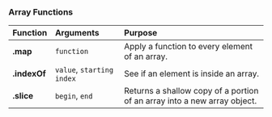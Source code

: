 ### Array Functions
| Function       | Arguments                     | Purpose                                                                    |
| :------------- |:------------------------------| :--------------------------------------------------------------------------|
| **.map**       | `function`                    | Apply a function to every element of an array.                             |
| **.indexOf**   | `value`, `starting index`     | See if an element is inside an array.                                      |
| **.slice**     | `begin`, `end`                | Returns a shallow copy of a portion of an array into a new array object.    |
